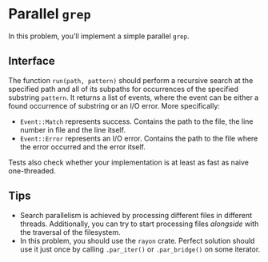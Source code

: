 # Parallel `grep`

In this problem, you'll implement a simple parallel `grep`.

## Interface

The function `run(path, pattern)` should perform a recursive search at the specified path and all of its subpaths for occurrences of the specified substring `pattern`. It returns a list of events, where the event can be either a found occurrence of substring or an I/O error. More specifically:

- `Event::Match` represents success. Contains the path to the file, the line number in file and the line itself.
- `Event::Error` represents an I/O error. Contains the path to the file where the error occurred and the error itself.

Tests also check whether your implementation is at least as fast as naive one-threaded.

## Tips

- Search parallelism is achieved by processing different files in different threads. Additionally, you can try to start processing files _alongside_ with the traversal of the filesystem.
- In this problem, you should use the `rayon` crate. Perfect solution should use it just once by calling `.par_iter()` or `.par_bridge()` on some iterator.

